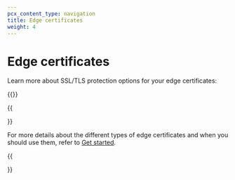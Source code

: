 ```yaml
---
pcx_content_type: navigation
title: Edge certificates
weight: 4
---
```


# Edge certificates

Learn more about SSL/TLS protection options for your edge certificates:

{{<directory-listing>}}

{{<Aside type="note">}}

For more details about the different types of edge certificates and when you should use them, refer to [Get started](/ssl/get-started/).

{{</Aside>}}
